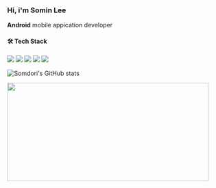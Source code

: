 ### Hi, i'm **Somin Lee**
 **Android** mobile appication developer

#### 🛠️ Tech Stack

<img src="https://img.shields.io/badge/Kotlin-7F52FF?style=flat-square&logo=Kotlin&logoColor=white"/> <img src="https://img.shields.io/badge/Python-3776AB?style=flat-square&logo=Python&logoColor=white"/> <img src="https://img.shields.io/badge/Android Studio-3DDC84?style=flat-square&logo=android&logoColor=white"/> <img src="https://img.shields.io/badge/IntelliJ-000000?style=flat-square&logo=intellijidea&logoColor=white"/> <img src="https://img.shields.io/badge/Visual Studio Code-007ACC?style=flat-square&logo=visualstudiocode&logoColor=white"/>

![Somdori's GitHub stats](https://github-readme-stats.vercel.app/api?username=s6m1n&show_icons=true)  

<a href="https://github.com/devxb/gitanimals">
  <img
  src="https://render.gitanimals.org/farms/s6m1n"
  width="470"
  height="230"
  />
</a>

<br>
<br>
<!--
![Somdori's GitHub stats](https://github-readme-stats.vercel.app/api?username=s6m1n&show_icons=true&theme=dark)  
<br>
[![Solved.ac
프로필](http://mazassumnida.wtf/api/v2/generate_badge?boj=s6m1n)](https://solved.ac/s6m1n) -->

</div>
